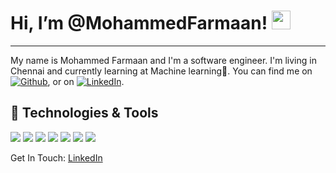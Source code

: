 # Hi, I’m @MohammedFarmaan! <img src="https://raw.githubusercontent.com/MartinHeinz/MartinHeinz/master/wave.gif" width="30px" height="30px" />
___
My name is Mohammed Farmaan and I'm a software engineer. I'm living in Chennai and currently learning at Machine learning🌱. You can find me on [![Github][1.2]][1],  or on [![LinkedIn][2.2]][2].

## 🔧 Technologies & Tools
![](https://img.shields.io/badge/OS-MacOS-informational?style=flat&logo=macos&logoColor=white&color=2bbc8a)
![](https://img.shields.io/badge/Code-Python-informational?style=flat&logo=python&logoColor=white&color=2bbc8a)
![](https://img.shields.io/badge/Code-JavaScript-informational?style=flat&logo=javascript&logoColor=white&color=2bbc8a)
![](https://img.shields.io/badge/Shell-Bash-informational?style=flat&logo=gnu-bash&logoColor=white&color=2bbc8a)
![](https://img.shields.io/badge/Tools-PostgreSQL-informational?style=flat&logo=postgresql&logoColor=white&color=2bbc8a)
![](https://img.shields.io/badge/Tools-Docker-informational?style=flat&logo=docker&logoColor=white&color=2bbc8a)
![](https://img.shields.io/badge/Tools-Kubernetes-informational?style=flat&logo=kubernetes&logoColor=white&color=2bbc8a)

Get In Touch: [LinkedIn](https://www.linkedin.com/in/mohammed-farmaan-4b2449242/) 

[1.2]: http://i.imgur.com/9I6NRUm.png (github icon without padding)
[2.2]: https://raw.githubusercontent.com/MartinHeinz/MartinHeinz/master/linkedin-3-16.png (LinkedIn icon without padding)


[1]: https://github.com/MohammedFarmaan
[2]: https://www.linkedin.com/in/mohammed-farmaan-4b2449242/

